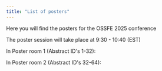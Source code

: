 ```yaml
---
title: "List of posters"
---
```


Here you will find the posters for the OSSFE 2025 conference

The poster session will take place at 9:30 - 10:40 (EST)

In Poster room 1 (Abstract ID's 1-32):


In Poster room 2 (Abstract ID's 32-64):


